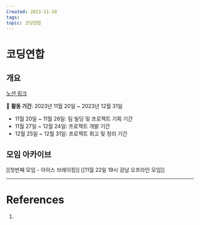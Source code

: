 ```yaml
---
Created: 2023-11-20
tags: 
topic: 코딩연합
---
```

# 코딩연합
## 개요
[노션 링크](https://www.notion.so/yechanny/1-ca67e9158b1b4a178b9d7726e696629f?pvs=4)

📅 **활동 기간**: 2023년 11월 20일 ~ 2023년 12월 31일
- 11월 20일 ~ 11월 26일: 팀 빌딩 및 프로젝트 기획 기간
- 11월 27일 ~ 12월 24일: 프로젝트 개발 기간
- 12월 25일 ~ 12월 31일: 프로젝트 회고 및 정리 기간
## 모임 아카이브
[[첫번째 모임 - 아이스 브레이킹]]
[[11월 22일 19시 강남 오프라인 모임]]

---
# References
1. 